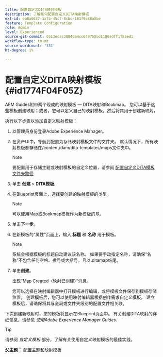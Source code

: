 ```yaml
---
title: 配置自定义DITA映射模板
description: 了解如何配置自定义DITA映射模板
exl-id: ea8a6687-1a7b-45c7-8cbc-161f9e88a8be
feature: Template Configuration
role: Admin
level: Experienced
source-git-commit: 0513ecac38840a4cc649758bd1180edff1f8aed1
workflow-type: tm+mt
source-wordcount: '331'
ht-degree: 1%

---
```


# 配置自定义DITA映射模板 {#id1774F04F05Z}

AEM Guides附带两个现成的映射模板 — DITA映射和Bookmap。 您可以基于这些模板创建映射；或者，您可以定义自己的映射模板，然后将其用于创建新映射。

执行以下步骤以添加自定义映射模板：

1. 以管理员身份登录Adobe Experience Manager。

1. 在资产UI中，导航到配置为存储映射模板文件的文件夹。 默认情况下，所有映射模板都存储在/content/dam/dita-templates/maps文件夹中。

   >[!NOTE]
   >
   > 要配置用于存储主题或映射模板的自定义位置，请参阅 [配置自定义DITA模板文件夹路径](conf-template-tags-custom-dita-topic-template.md#id191LCF0095Z)

1. 单击 **创建** \> **DITA模板**.

1. 在Blueprint页面上，选择要创建的映射模板的类型。

   >[!NOTE]
   >
   > 可以使用Map或Bookmap模板作为新模板的基。

1. 单击&#x200B;**下一步**。

1. 在新模板的“属性”页面上，输入 **标题** 和 **名称** 用于模板。

   >[!NOTE]
   >
   > 系统会根据模板的标题自动建议该名称。 如果要手动指定名称，请确保“名称”不包含任何空格、撇号或大括号，且以.ditamap结尾。

1. 单击&#x200B;**创建**。

   出现“Map Created（映射已创建）”消息。

   您可以选择在映射编辑器中打开模板进行编辑，或将模板文件保存到模板存储位置。 创建模板后，您可以使用映射编辑器根据创作需求自定义模板。 建立模板后，请确保将其与全局或文件夹级别的配置文件相关联。


下次创建新映射时，您的模板将显示在Blueprint页面中。 有关创建DITA映射的详细信息，请参见 *使用Adobe Experience Manager Guides*.

>[!TIP]
>
> 请参阅 *自定义模板* 部分，了解有关使用自定义映射模板的最佳实践。

**父主题：** [配置主题和映射模板](conf-template-tags.md)

